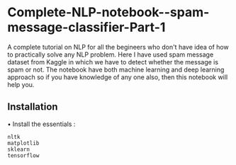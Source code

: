 # Complete-NLP-notebook--spam-message-classifier-Part-1
A complete tutorial on NLP for all the begineers who don't have idea of how to practically solve any NLP problem. Here I have used spam message dataset from Kaggle in which we have to detect whether the message is spam or not. The notebook have both machine learning and deep learning approach so if you have knowledge of any one also, then this notebook will help you.
## Installation
• Install the essentials :
```
nltk
matplotlib
sklearn
tensorflow
```
